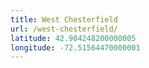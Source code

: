 ```yaml
---
title: West Chesterfield
url: /west-chesterfield/
latitude: 42.904248200000005
longitude: -72.51564470000001
---
```

